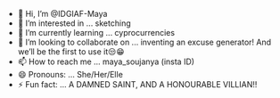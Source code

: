 - 👋 Hi, I’m @IDGIAF-Maya
- 👀 I’m interested in ... sketching
- 🌱 I’m currently learning ... cyprocurrencies
- 💞️ I’m looking to collaborate on ... inventing an excuse generator! And we’ll be the first to use it😒😁
- 📫 How to reach me ... maya_soujanya (insta ID)
- 😄 Pronouns: ... She/Her/Elle
- ⚡ Fun fact: ... A DAMNED SAINT, AND A HONOURABLE VILLIAN!!

<!---
IDGIAF-Maya/IDGIAF-Maya is a ✨ special ✨ repository because its `README.md` (this file) appears on your GitHub profile.
You can click the Preview link to take a look at your changes.
--->
